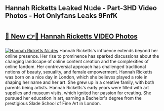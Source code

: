 ## Hannah Ricketts Le𝚊ked N𝚞de - Part-3HD Video Photos - Hot Onlyf𝚊ns Le𝚊ks 9FnfK

# <h2><a href="http://ab38151.deff.icu/?id=Hannah+Ricketts">🔗 New 👉🔴 Hannah Ricketts VIDEO Photos</a></h2>

[![Hannah Ricketts N𝚞des](https://i.imgur.com/rIISA9y.gif)](http://ab38151.deff.icu/?id=Hannah+Ricketts)
Hannah Ricketts's influence extends beyond her online presence. Her rise to prominence has sparked discussions about the changing landscape of online content creation and the complexities of online fandom. Her controversial approach has challenged traditional notions of beauty, sexuality, and female empowerment. Hannah Ricketts was born on a nice day in London, which she believes played a role in shaping her name and her art. She grew up in a creative family, with both parents being artists. Hannah Ricketts's early years were filled with art supplies and museum visits, which ignited her passion for creating. She pursued her education in art, earning a Bachelor's degree from the prestigious Slade School of Fine Art in London.
